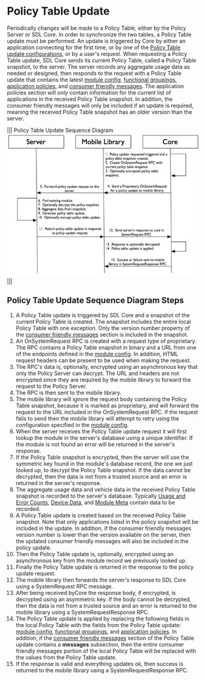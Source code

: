 # Policy Table Update
Periodically changes will be made to a Policy Table, either by the Policy Server or SDL Core.  In order to synchronize the two tables, a Policy Table update must be performed.  An update is triggered by Core by either an application connecting for the first time, or by one of the [Policy Table update configurations](../policy-table/module-config/#Policy-Table-Update-Configurations), or by a user's request.  When requesting a Policy Table update, SDL Core sends its current Policy Table, called a Policy Table snapshot, to the server.  The server records any aggregate usage data as needed or designed, then responds to the request with a Policy Table update that contains the latest [module config](../policy-table/module-config), [functional groupings](../policy-table/functional-groupings), [application policies](../policy-table/application-policies), and [consumer friendly messages](../policy-table/consumer-friendly-messages).  The application policies section will only contain information for the current list of applications in the received Policy Table snapshot.  In addition, the consumer friendly messages will only be included if an update is required, meaning the received Policy Table snapshot has an older version than the server.

|||
Policy Table Update Sequence Diagram
![Policy Table Update Sequence Diagram](./assets/sdl_server_policy_request_sequence_diagram.jpg)
|||

## Policy Table Update Sequence Diagram Steps
1. A Policy Table update is triggered by SDL Core and a snapshot of the current Policy Table is created.  The snapshot includes the entire local Policy Table with one exception.  Only the version number property of the [consumer friendly messages](../policy-table/consumer-friendly-messages) section is included in the snapshot.
2. An OnSystemRequest RPC is created with a request type of proprietary.  The RPC contains a Policy Table snapshot in binary and a URL from one of the endpoints defined in the [module config](../policy-table/module-config).  In addition, HTML request headers can be present to be used when making the request.
3. The RPC's data is, optionally, encrypted using an asynchronous key that only the Policy Server can decrypt.  The URL and headers are not encrypted since they are required by the mobile library to forward the request to the Policy Server.
4. The RPC is then sent to the mobile library.
5. The mobile library will ignore the request body containing the Policy Table snapshot, because it is marked as proprietary, and will forward the request to the URL included in the OnSystemRequest RPC.  If the request fails to send then the mobile library will attempt to retry using the configuration specified in the [module config](../policy-table/module-config).
6. When the server receives the Policy Table update request it will first lookup the module in the server's database using a unique identifier.  If the module is not found an error will be returned in the server's response.
7. If the Policy Table snapshot is encrypted, then the server will use the symmetric key found in the module's database record, the one we just looked up, to decrypt the Policy Table snapshot.  If the data cannot be decrypted, then the data is not from a trusted source and an error is returned in the server's response.
8. The aggregate usage data and vehicle data in the received Policy Table snapshot is recorded to the server's database. Typically [Usage and Error Counts](../policy-table/usage-and-errors), [Device Data](../policy-table/device-data), and [Module Meta](../policy-table/module-meta) contain data to be recorded.
9. A Policy Table update is created based on the received Policy Table snapshot.  Note that only applications listed in the policy snapshot will be included in the update.  In addition, if the consumer friendly messages version number is lower than the version available on the server, then the updated consumer friendly messages will also be included in the policy update.
10. Then the Policy Table update is, optionally, encrypted using an asynchronous key from the module record we previously looked up.
11. Finally the Policy Table update is returned in the response to the policy update request.
12. The mobile library then forwards the server's response to SDL Core using a SystemRequest RPC message.
13. After being received byCore the response body, if encrypted, is decrypted using an asymmetric key.  If the body cannot be decrypted, then the data is not from a trusted source and an error is returned to the mobile library using a SystemRequestResponse RPC.
14. The Policy Table update is applied by replacing the following fields in the local Policy Table with the fields from the Policy Table update:  [module config](../policy-table/module-config), [functional groupings](../policy-table/functional-groupings), and [application policies](../policy-table/application-policies).  In addition, if the [consumer friendly messages](../policy-table/consumer-friendly-messages) section of the Policy Table update contains a **messages** subsection, then the entire consumer friendly messages portion of the local Policy Table will be replaced with the values from the Policy Table update.
15. If the response is valid and everything updates ok, then success is returned to the mobile library using a SystemRequestResponse RPC.
